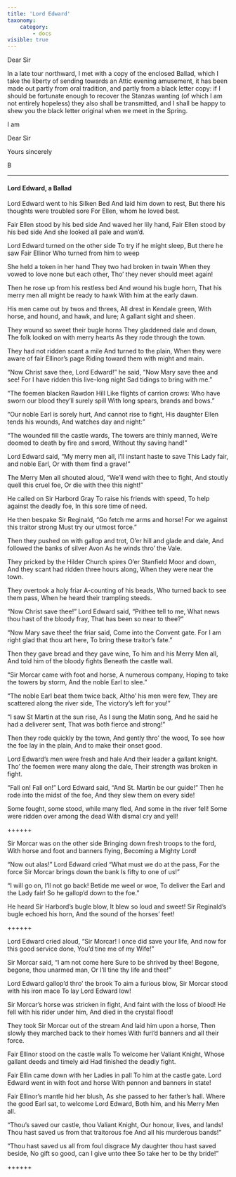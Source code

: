 ```yaml
---
title: 'Lord Edward'
taxonomy:
    category:
        - docs
visible: true
---
```


Dear Sir

In a late tour northward, I met with a copy of the enclosed Ballad, which I take the liberty of sending towards an Attic evening amusement, it has been made out partly from oral tradition, and partly from a black letter copy: if I should be fortunate enough to recover the Stanzas wanting (of which I am not entirely hopeless) they also shall be transmitted, and I shall be happy to shew you the black letter original when we meet in the Spring.

I am

Dear Sir

Yours sincerely

B

---

#### Lord Edward, a Ballad

Lord Edward went to his Silken Bed
And laid him down to rest,
But there his thoughts were troubled sore
For Ellen, whom he loved best.

Fair Ellen stood by his bed side
And waved her lily hand,
Fair Ellen stood by his bed side
And she looked all pale and wan’d.

Lord Edward turned on the other side
To try if he might sleep,
But there he saw Fair Ellinor
Who turned from him to weep

She held a token in her hand
They two had broken in twain
When they vowed to love none but each other,
Tho’ they never should meet again!

Then he rose up from his restless bed
And wound his bugle horn,
That his merry men all might be ready to hawk
With him at the early dawn.

His men came out by twos and threes,
All drest in Kendale green,
With horse, and hound, and hawk, and lure;
A gallant sight and sheen.

They wound so sweet their bugle horns
They gladdened dale and down,
The folk looked on with merry hearts
As they rode through the town.

They had not ridden scant a mile
And turned to the plain,
When they were aware of fair Ellinor’s page
Riding toward them with might and main.

“Now Christ save thee, Lord Edward!” he said,
“Now Mary save thee and see!
For I have ridden this live-long night
Sad tidings to bring with me.”

“The foemen blacken Rawdon Hill
Like flights of carrion crows:
Who have sworn our blood they’ll surely spill
With long spears, brands and bows.”

“Our noble Earl is sorely hurt,
And cannot rise to fight,
His daughter Ellen tends his wounds,
And watches day and night:”

“The wounded fill the castle wards,
The towers are thinly manned,
We’re doomed to death by fire and sword,
Without thy saving hand!”

Lord Edward said, “My merry men all,
I’ll instant haste to save
This Lady fair, and noble Earl,
Or with them find a grave!”

The Merry Men all shouted aloud,
“We’ll wend with thee to fight,
And stoutly quell this cruel foe,
Or die with thee this night!”

He called on Sir Harbord Gray
To raise his friends with speed,
To help against the deadly foe,
In this sore time of need.

He then bespake Sir Reginald,
“Go fetch me arms and horse!
For we against this traitor strong
Must try our utmost force.”

Then they pushed on with gallop and trot,
O’er hill and glade and dale,
And followed the banks of silver Avon
As he winds thro’ the Vale.

They pricked by the Hilder Church spires
O’er Stanfield Moor and down,
And they scant had ridden three hours along,
When they were near the town.

They overtook a holy friar
A-counting of his beads,
Who turned back to see them pass,
When he heard their trampling steeds.

“Now Christ save thee!” Lord Edward said,
“Prithee tell to me,
What news thou hast of the bloody fray,
That has been so near to thee?”

“Now Mary save thee! the friar said,
Come into the Convent gate.
For I am right glad that thou art here,
To bring these traitor’s fate.”

Then they gave bread and they gave wine,
To him and his Merry Men all,
And told him of the bloody fights
Beneath the castle wall.

“Sir Morcar came with foot and horse,
A numerous company,
Hoping to take the towers by storm,
And the noble Earl to slee.”

“The noble Earl beat them twice back,
Altho’ his men were few,
They are scattered along the river side,
The victory’s left for you!”

“I saw St Martin at the sun rise,
As I sung the Matin song,
And he said he had a deliverer sent,
That was both fierce and strong!”

Then they rode quickly by the town,
And gently thro’ the wood,
To see how the foe lay in the plain,
And to make their onset good.

Lord Edward’s men were fresh and hale
And their leader a gallant knight.
Tho’ the foemen were many along the dale,
Their strength was broken in fight.

“Fall on! Fall on!” Lord Edward said,
“And St. Martin be our guide!”
Then he rode into the midst of the foe,
And they slew them on every side!

Some fought, some stood, while many fled,
And some in the river fell!
Some were ridden over among the dead
With dismal cry and yell!

++++++

Sir Morcar was on the other side
Bringing down fresh troops to the ford,
With horse and foot and banners flying,
Becoming a Mighty Lord!

“Now out alas!” Lord Edward cried
“What must we do at the pass,
For the force Sir Morcar brings down the bank
Is fifty to one of us!”

“I will go on, I’ll not go back!
Betide me weel or woe,
To deliver the Earl and the Lady fair!
So he gallop’d down to the foe.”

He heard Sir Harbord’s bugle blow,
It blew so loud and sweet!
Sir Reginald’s bugle echoed his horn,
And the sound of the horses’ feet!

++++++

Lord Edward cried aloud, “Sir Morcar!
I once did save your life,
And now for this good service done,
You’d tine me of my Wife!”

Sir Morcar said, “I am not come here
Sure to be shrived by thee!
Begone, begone, thou unarmed man,
Or I’ll tine thy life and thee!”

Lord Edward gallop’d thro’ the brook
To aim a furious blow,
Sir Morcar stood with his iron mace
To lay Lord Edward low!

Sir Morcar’s horse was stricken in fight,
And faint with the loss of blood!
He fell with his rider under him,
And died in the crystal flood!

They took Sir Morcar out of the stream
And laid him upon a horse,
Then slowly they marched back to their homes
With furl’d banners and all their force.

Fair Ellinor stood on the castle walls
To welcome her Valiant Knight,
Whose gallant deeds and timely aid
Had finished the deadly fight.

Fair Ellin came down with her Ladies in pall
To him at the castle gate.
Lord Edward went in with foot and horse
With pennon and banners in state!

Fair Ellinor’s mantle hid her blush,
As she passed to her father’s hall.
Where the good Earl sat, to welcome Lord Edward,
Both him, and his Merry Men all.

“Thou’s saved our castle, thou Valiant Knight,
Our honour, lives, and lands!
Thou hast saved us from that traitorous foe
And all his murderous bands!”

“Thou hast saved us all from foul disgrace
My daughter thou hast saved beside,
No gift so good, can I give unto thee
So take her to be thy bride!”

++++++